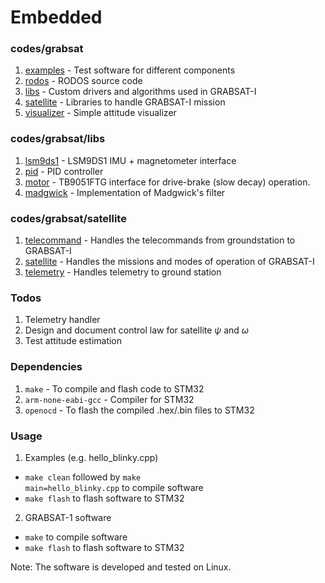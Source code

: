 # Embedded

### codes/grabsat
1. [examples](codes/grabsat/examples) - Test software for different components
2. [rodos](codes/grabsat/rodos) - RODOS source code
3. [libs](codes/grabsat/libs) - Custom drivers and algorithms used in GRABSAT-I
4. [satellite](codes/visualizer) - Libraries to handle GRABSAT-I mission
5. [visualizer](codes/visualizer) - Simple attitude visualizer

### codes/grabsat/libs
1. [lsm9ds1](/codes/grabsat/libs/lsm9ds1) - LSM9DS1 IMU + magnetometer interface
2. [pid](/codes/grabsat/libs/pid) - PID controller
3. [motor](/codes/grabsat/libs/motor) - TB9051FTG interface for drive-brake (slow decay) operation.
3. [madgwick](/codes/grabsat/libs/madgwick/) - Implementation of Madgwick's filter

### codes/grabsat/satellite
1. [telecommand](/codes/grabsat/satellite/telecommand.h) - Handles the telecommands from groundstation to GRABSAT-I
1. [satellite](README.md) - Handles the missions and modes of operation of GRABSAT-I
1. [telemetry](README.md) - Handles telemetry to ground station
### Todos
1. Telemetry handler
2. Design and document control law for satellite $\psi$ and $\omega$
3. Test attitude estimation

### Dependencies
1. <code>make</code> - To compile and flash code to STM32
2. <code>arm-none-eabi-gcc</code> - Compiler for STM32
2. <code>openocd</code> - To flash the compiled .hex/.bin files to STM32

### Usage
1. Examples (e.g. hello_blinky.cpp)
  - <code>make clean</code> followed by <code>make main=hello_blinky.cpp</code> to compile software
  - <code>make flash</code> to flash software to STM32

2. GRABSAT-1 software
  - <code>make</code> to compile software
  - <code>make flash</code> to flash software to STM32

Note: The software is developed and tested on Linux.
